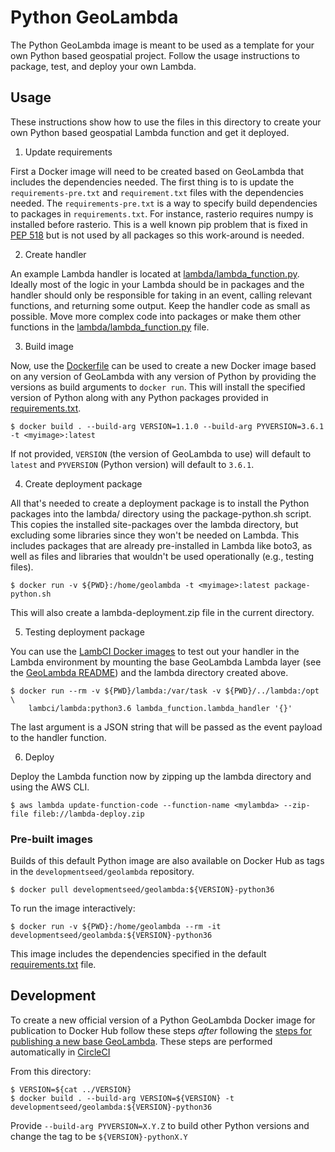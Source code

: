 # Python GeoLambda

The Python GeoLambda image is meant to be used as a template for your own Python based geospatial project.  Follow the usage instructions to package, test, and deploy your own Lambda.

## Usage

These instructions show how to use the files in this directory to create your own Python based geospatial Lambda function and get it deployed.

1. Update requirements

First a Docker image will need to be created based on GeoLambda that includes the dependencies needed. The first thing is to is update the `requirements-pre.txt` and `requirement.txt` files with the dependencies needed. The `requirements-pre.txt` is a way to specify build dependencies to packages in `requirements.txt`. For instance, rasterio requires numpy is installed before rasterio. This is a well known pip problem that is fixed in [PEP 518](https://www.python.org/dev/peps/pep-0518/) but is not used by all packages so this work-around is needed.

2. Create handler

An example Lambda handler is located at [lambda/lambda_function.py](lambda/lambda_function.py). Ideally most of the logic in your Lambda should be in packages and the handler should only be responsible for taking in an event, calling relevant functions, and returning some output. Keep the handler code as small as possible. Move more complex code into packages or make them other functions in the [lambda/lambda_function.py](lambda/lambda_function.py) file.

3. Build image

Now, use the [Dockerfile](Dockerfile) can be used to create a new Docker image based on any version of GeoLambda with any version of Python by providing the versions as build arguments to `docker run`. This will install the specified version of Python along with any Python packages provided in [requirements.txt](requirements.txt).

    $ docker build . --build-arg VERSION=1.1.0 --build-arg PYVERSION=3.6.1 -t <myimage>:latest

If not provided, `VERSION` (the version of GeoLambda to use) will default to `latest` and `PYVERSION` (Python version) will default to `3.6.1`.

4. Create deployment package

All that's needed to create a deployment package is to install the Python packages into the lambda/ directory using the package-python.sh script. This copies the installed site-packages over the lambda directory, but excluding some libraries since they won't be needed on Lambda. This includes packages that are already pre-installed in Lambda like boto3, as well as files and libraries that wouldn't be used operationally (e.g., testing files).

    $ docker run -v ${PWD}:/home/geolambda -t <myimage>:latest package-python.sh

This will also create a lambda-deployment.zip file in the current directory.

5. Testing deployment package

You can use the [LambCI Docker images](https://github.com/lambci/docker-lambda) to test out your handler in the Lambda environment by mounting the base GeoLambda Lambda layer (see the [GeoLambda README](../README.md)) and the lambda directory created above.

```
$ docker run --rm -v ${PWD}/lambda:/var/task -v ${PWD}/../lambda:/opt \
    lambci/lambda:python3.6 lambda_function.lambda_handler '{}'
```

The last argument is a JSON string that will be passed as the event payload to the handler function.

6. Deploy

Deploy the Lambda function now by zipping up the lambda directory and using the AWS CLI.

```
$ aws lambda update-function-code --function-name <mylambda> --zip-file fileb://lambda-deploy.zip
```

### Pre-built images

Builds of this default Python image are also available on Docker Hub as tags in the `developmentseed/geolambda` repository.

    $ docker pull developmentseed/geolambda:${VERSION}-python36

To run the image interactively:

    $ docker run -v ${PWD}:/home/geolambda --rm -it developmentseed/geolambda:${VERSION}-python36

This image includes the dependencies specified in the default [requirements.txt](requirements.txt) file.


## Development

To create a new official version of a Python GeoLambda Docker image for publication to Docker Hub follow these steps *after* following the [steps for publishing a new base GeoLambda](../README.md). These steps are performed automatically in [CircleCI](../.circleci/config.yml)

From this directory:

```
$ VERSION=${cat ../VERSION}
$ docker build . --build-arg VERSION=${VERSION} -t developmentseed/geolambda:${VERSION}-python36
```

Provide `--build-arg PYVERSION=X.Y.Z` to build other Python versions and change the tag to be `${VERSION}-pythonX.Y`



